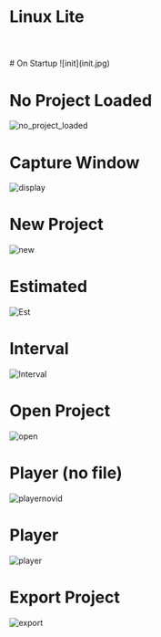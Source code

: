 # Linux Lite

#
<br>
# On Startup
![init](init.jpg)

#
# No Project Loaded
![no_project_loaded](no_project_loaded.jpg)

#
# Capture Window
![display](display.jpg)

#
#  New Project
![new](new.jpg)

#
# Estimated
![Est](Estimated.jpg)

#
# Interval
![Interval](Interval.jpg)

#
# Open Project
![open](open.jpg)

#
# Player (no file)
![playernovid](playernovid.jpg)

#
# Player
![player](player.jpg)

#
# Export Project
![export](export.jpg)
